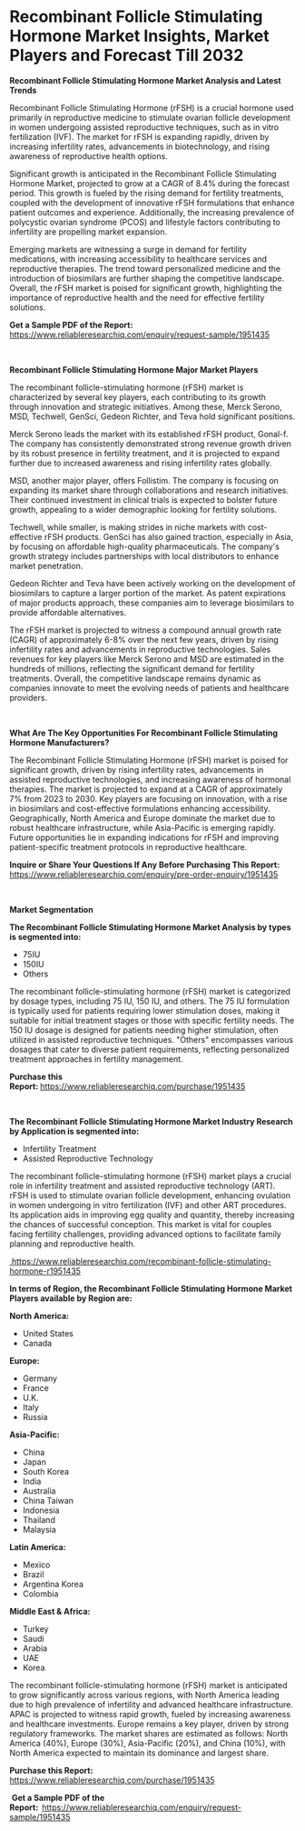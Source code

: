 <p><h1>Recombinant Follicle Stimulating Hormone Market Insights, Market Players and Forecast Till 2032</h1></p><p><strong>Recombinant Follicle Stimulating Hormone Market Analysis and Latest Trends</strong></p>
<p><p>Recombinant Follicle Stimulating Hormone (rFSH) is a crucial hormone used primarily in reproductive medicine to stimulate ovarian follicle development in women undergoing assisted reproductive techniques, such as in vitro fertilization (IVF). The market for rFSH is expanding rapidly, driven by increasing infertility rates, advancements in biotechnology, and rising awareness of reproductive health options. </p><p>Significant growth is anticipated in the Recombinant Follicle Stimulating Hormone Market, projected to grow at a CAGR of 8.4% during the forecast period. This growth is fueled by the rising demand for fertility treatments, coupled with the development of innovative rFSH formulations that enhance patient outcomes and experience. Additionally, the increasing prevalence of polycystic ovarian syndrome (PCOS) and lifestyle factors contributing to infertility are propelling market expansion.</p><p>Emerging markets are witnessing a surge in demand for fertility medications, with increasing accessibility to healthcare services and reproductive therapies. The trend toward personalized medicine and the introduction of biosimilars are further shaping the competitive landscape. Overall, the rFSH market is poised for significant growth, highlighting the importance of reproductive health and the need for effective fertility solutions.</p></p>
<p><strong>Get a Sample PDF of the Report:&nbsp;</strong> <a href="https://www.reliableresearchiq.com/enquiry/request-sample/1951435?utm_campaign=2443&utm_medium=2&utm_source=Github&utm_content=ia&utm_term=19042025&utm_id=recombinant-follicle-stimulating-hormone">https://www.reliableresearchiq.com/enquiry/request-sample/1951435</a></p>
<p>&nbsp;</p>
<p><strong>Recombinant Follicle Stimulating Hormone Major Market Players</strong></p>
<p><p>The recombinant follicle-stimulating hormone (rFSH) market is characterized by several key players, each contributing to its growth through innovation and strategic initiatives. Among these, Merck Serono, MSD, Techwell, GenSci, Gedeon Richter, and Teva hold significant positions.</p><p>Merck Serono leads the market with its established rFSH product, Gonal-f. The company has consistently demonstrated strong revenue growth driven by its robust presence in fertility treatment, and it is projected to expand further due to increased awareness and rising infertility rates globally.</p><p>MSD, another major player, offers Follistim. The company is focusing on expanding its market share through collaborations and research initiatives. Their continued investment in clinical trials is expected to bolster future growth, appealing to a wider demographic looking for fertility solutions.</p><p>Techwell, while smaller, is making strides in niche markets with cost-effective rFSH products. GenSci has also gained traction, especially in Asia, by focusing on affordable high-quality pharmaceuticals. The company's growth strategy includes partnerships with local distributors to enhance market penetration.</p><p>Gedeon Richter and Teva have been actively working on the development of biosimilars to capture a larger portion of the market. As patent expirations of major products approach, these companies aim to leverage biosimilars to provide affordable alternatives.</p><p>The rFSH market is projected to witness a compound annual growth rate (CAGR) of approximately 6-8% over the next few years, driven by rising infertility rates and advancements in reproductive technologies. Sales revenues for key players like Merck Serono and MSD are estimated in the hundreds of millions, reflecting the significant demand for fertility treatments. Overall, the competitive landscape remains dynamic as companies innovate to meet the evolving needs of patients and healthcare providers.</p></p>
<p>&nbsp;</p>
<p><strong>What Are The Key Opportunities For Recombinant Follicle Stimulating Hormone Manufacturers?</strong></p>
<p><p>The Recombinant Follicle Stimulating Hormone (rFSH) market is poised for significant growth, driven by rising infertility rates, advancements in assisted reproductive technologies, and increasing awareness of hormonal therapies. The market is projected to expand at a CAGR of approximately 7% from 2023 to 2030. Key players are focusing on innovation, with a rise in biosimilars and cost-effective formulations enhancing accessibility. Geographically, North America and Europe dominate the market due to robust healthcare infrastructure, while Asia-Pacific is emerging rapidly. Future opportunities lie in expanding indications for rFSH and improving patient-specific treatment protocols in reproductive healthcare.</p></p>
<p><strong>Inquire or Share Your Questions If Any Before Purchasing This Report:</strong> <a href="https://www.reliableresearchiq.com/enquiry/pre-order-enquiry/1951435?utm_campaign=2443&utm_medium=2&utm_source=Github&utm_content=ia&utm_term=19042025&utm_id=recombinant-follicle-stimulating-hormone">https://www.reliableresearchiq.com/enquiry/pre-order-enquiry/1951435</a></p>
<p>&nbsp;</p>
<p><strong>Market Segmentation</strong></p>
<p><strong>The Recombinant Follicle Stimulating Hormone Market Analysis by types is segmented into:</strong></p>
<p><ul><li>75IU</li><li>150IU</li><li>Others</li></ul></p>
<p><p>The recombinant follicle-stimulating hormone (rFSH) market is categorized by dosage types, including 75 IU, 150 IU, and others. The 75 IU formulation is typically used for patients requiring lower stimulation doses, making it suitable for initial treatment stages or those with specific fertility needs. The 150 IU dosage is designed for patients needing higher stimulation, often utilized in assisted reproductive techniques. "Others" encompasses various dosages that cater to diverse patient requirements, reflecting personalized treatment approaches in fertility management.</p></p>
<p><strong>Purchase this Report:&nbsp;</strong><a href="https://www.reliableresearchiq.com/purchase/1951435?utm_campaign=2443&utm_medium=2&utm_source=Github&utm_content=ia&utm_term=19042025&utm_id=recombinant-follicle-stimulating-hormone">https://www.reliableresearchiq.com/purchase/1951435</a></p>
<p>&nbsp;</p>
<p><strong>The Recombinant Follicle Stimulating Hormone Market Industry Research by Application is segmented into:</strong></p>
<p><ul><li>Infertility Treatment</li><li>Assisted Reproductive Technology</li></ul></p>
<p><p>The recombinant follicle-stimulating hormone (rFSH) market plays a crucial role in infertility treatment and assisted reproductive technology (ART). rFSH is used to stimulate ovarian follicle development, enhancing ovulation in women undergoing in vitro fertilization (IVF) and other ART procedures. Its application aids in improving egg quality and quantity, thereby increasing the chances of successful conception. This market is vital for couples facing fertility challenges, providing advanced options to facilitate family planning and reproductive health.</p></p>
<p><a href="https://www.reliableresearchiq.com/recombinant-follicle-stimulating-hormone-r1951435?utm_campaign=2443&utm_medium=2&utm_source=Github&utm_content=ia&utm_term=19042025&utm_id=recombinant-follicle-stimulating-hormone">&nbsp;https://www.reliableresearchiq.com/recombinant-follicle-stimulating-hormone-r1951435</a></p>
<p><strong>In terms of Region, the Recombinant Follicle Stimulating Hormone Market Players available by Region are:</strong></p>
<p>
    <p> <strong> North America: </strong>
        <ul>
            <li>United States</li>
            <li>Canada</li>
        </ul>
        </p> 
    <p> <strong> Europe: </strong>
        <ul>
            <li>Germany</li>
            <li>France</li>
            <li>U.K.</li>
            <li>Italy</li>
            <li>Russia</li>
        </ul>
        </p> 
    <p> <strong> Asia-Pacific: </strong>
        <ul>
            <li>China</li>
            <li>Japan</li>
            <li>South Korea</li>
            <li>India</li>
            <li>Australia</li>
            <li>China Taiwan</li>
            <li>Indonesia</li>
            <li>Thailand</li>
            <li>Malaysia</li>
        </ul>
        </p> 
    <p> <strong> Latin America: </strong>
        <ul>
            <li>Mexico</li>
            <li>Brazil</li>
            <li>Argentina Korea</li>
            <li>Colombia</li>
        </ul>
        </p> 
    <p> <strong> Middle East & Africa: </strong>
        <ul>
            <li>Turkey</li>
            <li>Saudi</li>
            <li>Arabia</li>
            <li>UAE</li>
            <li>Korea</li>
        </ul>
    </p>
    </p>
<p><p>The recombinant follicle-stimulating hormone (rFSH) market is anticipated to grow significantly across various regions, with North America leading due to high prevalence of infertility and advanced healthcare infrastructure. APAC is projected to witness rapid growth, fueled by increasing awareness and healthcare investments. Europe remains a key player, driven by strong regulatory frameworks. The market shares are estimated as follows: North America (40%), Europe (30%), Asia-Pacific (20%), and China (10%), with North America expected to maintain its dominance and largest share.</p></p>
<p><strong>Purchase this Report: </strong><a href="https://www.reliableresearchiq.com/purchase/1951435?utm_campaign=2443&utm_medium=2&utm_source=Github&utm_content=ia&utm_term=19042025&utm_id=recombinant-follicle-stimulating-hormone">https://www.reliableresearchiq.com/purchase/1951435</a></p>
<p>&nbsp;<strong>Get a Sample PDF of the Report:&nbsp;&nbsp;</strong><a href="https://www.reliableresearchiq.com/enquiry/request-sample/1951435?utm_campaign=2443&utm_medium=2&utm_source=Github&utm_content=ia&utm_term=19042025&utm_id=recombinant-follicle-stimulating-hormone">https://www.reliableresearchiq.com/enquiry/request-sample/1951435</a></p>
<p><strong></strong></p>
<p><p></p><p></p><p></p></p>